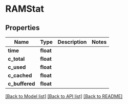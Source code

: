 # RAMStat


## Properties

Name | Type | Description | Notes
------------ | ------------- | ------------- | -------------
**time** | **float** |  | 
**c_total** | **float** |  | 
**c_used** | **float** |  | 
**c_cached** | **float** |  | 
**c_buffered** | **float** |  | 

[[Back to Model list]](../#documentation-for-models) [[Back to API list]](../#documentation-for-api-endpoints) [[Back to README]](../)


